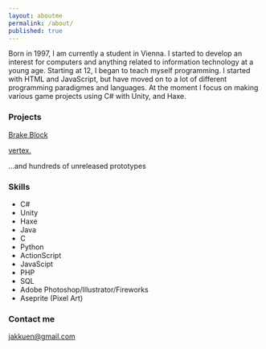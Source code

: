 ```yaml
---
layout: aboutme
permalink: /about/
published: true
---
```

Born in 1997, I am currently a student in Vienna.
I started to develop an interest for computers and anything related to information technology at a young age. Starting at 12, I began to teach myself programming. I started with HTML and JavaScript, but have moved on to a lot of different programming paradigmes and languages. At the moment I focus on making various game projects using C# with Unity, and Haxe.

### Projects

[Brake Block](https://play.google.com/store/apps/details?id=com.louney.brakeblock)

[vertex.](https://helyx.itch.io/vertex)

...and hundreds of unreleased prototypes


### Skills
 - C#
 - Unity
 - Haxe
 - Java
 - C
 - Python
 - ActionScript
 - JavaScipt
 - PHP
 - SQL
 - Adobe Photoshop/Illustrator/Fireworks
 - Aseprite (Pixel Art)

### Contact me

[jakkuen@gmail.com](mailto:jakkuen@gmail.com)
